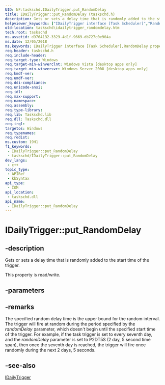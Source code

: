 ```yaml
---
UID: NF:taskschd.IDailyTrigger.put_RandomDelay
title: IDailyTrigger::put_RandomDelay (taskschd.h)
description: Gets or sets a delay time that is randomly added to the start time of the trigger.
helpviewer_keywords: ["IDailyTrigger interface [Task Scheduler]","RandomDelay property","IDailyTrigger.RandomDelay","IDailyTrigger.put_RandomDelay","IDailyTrigger::RandomDelay","IDailyTrigger::get_RandomDelay","IDailyTrigger::put_RandomDelay","RandomDelay property [Task Scheduler]","RandomDelay property [Task Scheduler]","IDailyTrigger interface","put_RandomDelay","taskschd.idailytrigger_randomdelay","taskschd/IDailyTrigger::RandomDelay","taskschd/IDailyTrigger::get_RandomDelay","taskschd/IDailyTrigger::put_RandomDelay"]
old-location: taskschd\idailytrigger_randomdelay.htm
tech.root: taskschd
ms.assetid: d9764132-3329-4d1f-9669-db727c0e904a
ms.date: 12/05/2018
ms.keywords: IDailyTrigger interface [Task Scheduler],RandomDelay property, IDailyTrigger.RandomDelay, IDailyTrigger.put_RandomDelay, IDailyTrigger::RandomDelay, IDailyTrigger::get_RandomDelay, IDailyTrigger::put_RandomDelay, RandomDelay property [Task Scheduler], RandomDelay property [Task Scheduler],IDailyTrigger interface, put_RandomDelay, taskschd.idailytrigger_randomdelay, taskschd/IDailyTrigger::RandomDelay, taskschd/IDailyTrigger::get_RandomDelay, taskschd/IDailyTrigger::put_RandomDelay
req.header: taskschd.h
req.include-header: 
req.target-type: Windows
req.target-min-winverclnt: Windows Vista [desktop apps only]
req.target-min-winversvr: Windows Server 2008 [desktop apps only]
req.kmdf-ver: 
req.umdf-ver: 
req.ddi-compliance: 
req.unicode-ansi: 
req.idl: 
req.max-support: 
req.namespace: 
req.assembly: 
req.type-library: 
req.lib: Taskschd.lib
req.dll: Taskschd.dll
req.irql: 
targetos: Windows
req.typenames: 
req.redist: 
ms.custom: 19H1
f1_keywords:
 - IDailyTrigger::put_RandomDelay
 - taskschd/IDailyTrigger::put_RandomDelay
dev_langs:
 - c++
topic_type:
 - APIRef
 - kbSyntax
api_type:
 - COM
api_location:
 - taskschd.dll
api_name:
 - IDailyTrigger::put_RandomDelay
---
```


# IDailyTrigger::put_RandomDelay


## -description

Gets or sets a delay time that is randomly added to the start time of the trigger.

This property is read/write.

## -parameters

## -remarks

The specified random delay time is the upper bound for the random interval. The trigger will fire at random during the period specified by the <i>randomDelay</i> parameter, which doesn't begin until the specified start time of the trigger. For example, if the task trigger is set to every seventh day, and the <i>randomDelay</i> parameter is set to P2DT5S (2 day, 5 second time span), then once the seventh day is reached, the trigger will fire once randomly during the next 2 days, 5 seconds.

## -see-also

<a href="/windows/desktop/api/taskschd/nn-taskschd-idailytrigger">IDailyTrigger</a>

